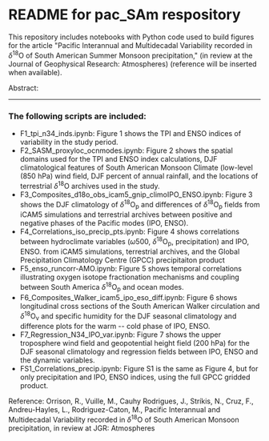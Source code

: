 # README for pac_SAm respository

This repository includes notebooks with Python code used to build figures for the article "Pacific Interannual and Multidecadal Variability recorded in <span style="white-space: nowrap;">$\delta$<sup>18</sup>O</span> of South American Summer Monsoon precipitation," (in review at the Journal of Geophysical Research: Atmospheres) (<italics>reference will be inserted when available</italics>).

Abstract:

-------------
### The following scripts are included: 
- F1_tpi_n34_inds.ipynb: Figure 1 shows the TPI and ENSO indices of variability in the study period. 
- F2_SASM_proxyloc_ocnmodes.ipynb: Figure 2 shows the spatial domains used for the TPI and ENSO index calculations, DJF climatological features of South American Monsoon Climate (low-level (850 hPa) wind field, DJF percent of annual rainfall, and the locations of terrestrial $\delta$<sup>18</sup>O archives used in the study.
- F3_Composites_d18o_obs_icam5_gnip_climoIPO_ENSO.ipynb: Figure 3 shows the DJF climatology of $\delta$<sup>18</sup>O<sub>p</sub> and differences of $\delta$<sup>18</sup>O<sub>p</sub> fields from iCAM5 simulations and terrestrial archives between positive and negative phases of the Pacific modes (IPO, ENSO).
- F4_Correlations_iso_precip_pts.ipynb: Figure 4 shows correlations between hydroclimate variables ($\omega$500, $\delta$<sup>18</sup>O<sub>p</sub>, precipitation) and IPO, ENSO. from iCAM5 simulations, terrestrial archives, and the Global Precipitation Climatology Centre (GPCC) precipitaiton product
- F5_enso_runcorr-AMO.ipynb: Figure 5 shows temporal correlations illustrating oxygen isotope fractionation mechanisms and coupling between South America $\delta$<sup>18</sup>O<sub>p</sub> and ocean modes.
- F6_Composites_Walker_icam5_ipo_eso_diff.ipynb: Figure 6 shows longitudinal cross sections of the South American Walker circulation and $\delta$<sup>18</sup>O<sub>v</sub> and specific humidity for the DJF seasonal climatology and difference plots for the warm -- cold phase of IPO, ENSO.
- F7_Regression_N34_IPO_var.ipynb: Figure 7 shows the upper troposphere wind field and geopotential height field (200 hPa) for the DJF seasonal climatology and regression fields between IPO, ENSO and the dynamic variables.
- FS1_Correlations_precip.ipynb: Figure S1 is the same as Figure 4, but for only precipitation and IPO, ENSO indices, using the full GPCC gridded product.

Reference:
Orrison, R., Vuille, M., Cauhy Rodrigues, J., Strı́kis, N., Cruz, F., Andreu-Hayles, L., Rodriguez-Caton, M.,
Pacific Interannual and Multidecadal Variability recorded in $\delta$<sup>18</sup>O of South American Monsoon precipitation, in review at JGR: Atmospheres
